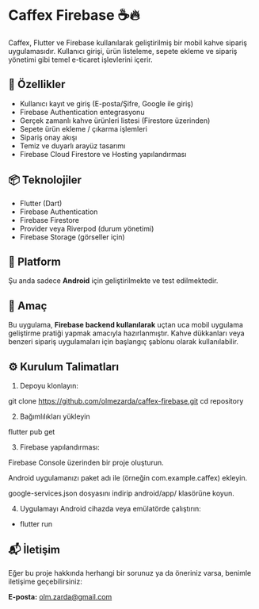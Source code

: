 # Caffex Firebase ☕️🔥

Caffex, Flutter ve Firebase kullanılarak geliştirilmiş bir mobil kahve sipariş uygulamasıdır. Kullanıcı girişi, ürün listeleme, sepete ekleme ve sipariş yönetimi gibi temel e-ticaret işlevlerini içerir.

## 🚀 Özellikler

- Kullanıcı kayıt ve giriş (E-posta/Şifre, Google ile giriş)
- Firebase Authentication entegrasyonu
- Gerçek zamanlı kahve ürünleri listesi (Firestore üzerinden)
- Sepete ürün ekleme / çıkarma işlemleri
- Sipariş onay akışı
- Temiz ve duyarlı arayüz tasarımı
- Firebase Cloud Firestore ve Hosting yapılandırması

## 📦 Teknolojiler

- Flutter (Dart)
- Firebase Authentication
- Firebase Firestore
- Provider veya Riverpod (durum yönetimi)
- Firebase Storage (görseller için)

## 📱 Platform

Şu anda sadece **Android** için geliştirilmekte ve test edilmektedir.

## 📌 Amaç

Bu uygulama, **Firebase backend kullanılarak** uçtan uca mobil uygulama geliştirme pratiği yapmak amacıyla hazırlanmıştır. Kahve dükkanları veya benzeri sipariş uygulamaları için başlangıç şablonu olarak kullanılabilir.

## ⚙️ Kurulum Talimatları

1. Depoyu klonlayın:

git clone https://github.com/olmezarda/caffex-firebase.git
cd repository 

2. Bağımlılıkları yükleyin

flutter pub get

3. Firebase yapılandırması:

Firebase Console üzerinden bir proje oluşturun.

Android uygulamanızı paket adı ile (örneğin com.example.caffex) ekleyin.

google-services.json dosyasını indirip android/app/ klasörüne koyun.

4. Uygulamayı Android cihazda veya emülatörde çalıştırın:

- flutter run

## 📬 İletişim

Eğer bu proje hakkında herhangi bir sorunuz ya da öneriniz varsa, benimle iletişime geçebilirsiniz:

**E-posta:** olm.zarda@gmail.com
